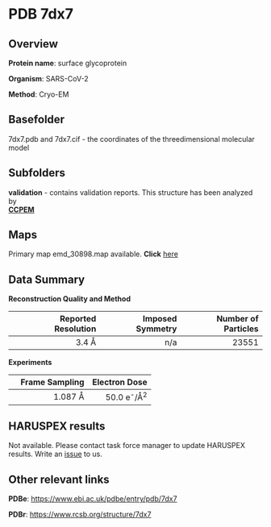 # PDB 7dx7

## Overview

**Protein name**: surface glycoprotein

**Organism**: SARS-CoV-2

**Method**: Cryo-EM



## Basefolder

7dx7.pdb and 7dx7.cif - the coordinates of the threedimensional molecular model

## Subfolders





**validation** - contains validation reports. This structure has been analyzed by <br>     [**CCPEM**](https://github.com/thorn-lab/coronavirus_structural_task_force/tree/master/pdb/surface_glycoprotein/SARS-CoV-2/7dx7/validation/ccpem-validation)



## Maps

Primary map emd_30898.map available. **Click** [here](http://ftp.wwpdb.org/pub/emdb/structures/EMD-30898/map/) 

## Data Summary
**Reconstruction Quality and Method**

|   | Reported Resolution | Imposed Symmetry | Number of Particles |
|---|-------------:|----------------:|--------------:|
|   |3.4 Å|n/a|23551|

**Experiments**

|   | Frame Sampling | Electron Dose |
|---|-------------:|----------------:|
|   |1.087 Å|50.0 e<sup>-</sup>/Å<sup>2</sup>|

## HARUSPEX results

Not available. Please contact task force manager to update HARUSPEX results. Write an [issue](https://github.com/thorn-lab/coronavirus_structural_task_force/issues) to us.

## Other relevant links 
**PDBe**:  https://www.ebi.ac.uk/pdbe/entry/pdb/7dx7
 
**PDBr**: https://www.rcsb.org/structure/7dx7 
